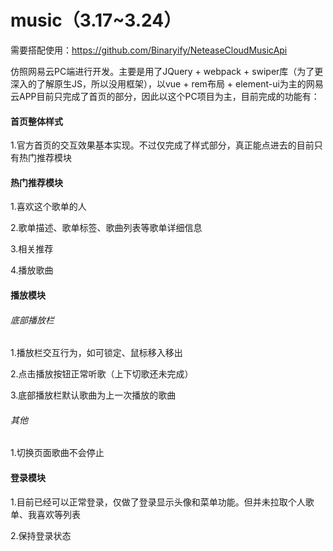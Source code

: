 # music（3.17~3.24）

需要搭配使用：https://github.com/Binaryify/NeteaseCloudMusicApi

仿照网易云PC端进行开发。主要是用了JQuery + webpack + swiper库（为了更深入的了解原生JS，所以没用框架），以vue + rem布局 + element-ui为主的网易云APP目前只完成了首页的部分，因此以这个PC项目为主，目前完成的功能有：

#### 首页整体样式
  
  1.官方首页的交互效果基本实现。不过仅完成了样式部分，真正能点进去的目前只有热门推荐模块
  
#### 热门推荐模块 

  1.喜欢这个歌单的人
  
  2.歌单描述、歌单标签、歌曲列表等歌单详细信息
  
  3.相关推荐
  
  4.播放歌曲
  
#### 播放模块

###### 底部播放栏

  1.播放栏交互行为，如可锁定、鼠标移入移出
  
  2.点击播放按钮正常听歌（上下切歌还未完成）
  
  3.底部播放栏默认歌曲为上一次播放的歌曲
  
###### 其他

  1.切换页面歌曲不会停止
  
#### 登录模块

  1.目前已经可以正常登录，仅做了登录显示头像和菜单功能。但并未拉取个人歌单、我喜欢等列表
  
  2.保持登录状态
